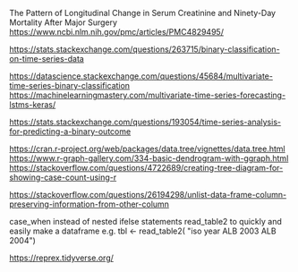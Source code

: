 The Pattern of Longitudinal Change in Serum Creatinine and Ninety-Day Mortality After Major Surgery
https://www.ncbi.nlm.nih.gov/pmc/articles/PMC4829495/

https://stats.stackexchange.com/questions/263715/binary-classification-on-time-series-data

https://datascience.stackexchange.com/questions/45684/multivariate-time-series-binary-classification
https://machinelearningmastery.com/multivariate-time-series-forecasting-lstms-keras/

https://stats.stackexchange.com/questions/193054/time-series-analysis-for-predicting-a-binary-outcome



https://cran.r-project.org/web/packages/data.tree/vignettes/data.tree.html
https://www.r-graph-gallery.com/334-basic-dendrogram-with-ggraph.html
https://stackoverflow.com/questions/4722689/creating-tree-diagram-for-showing-case-count-using-r

https://stackoverflow.com/questions/26194298/unlist-data-frame-column-preserving-information-from-other-column

case_when instead of nested ifelse statements
read_table2 to quickly and easily make a dataframe e.g. 
    tbl <- read_table2(
    "iso    year
    ALB     2003
    ALB     2004")

https://reprex.tidyverse.org/
